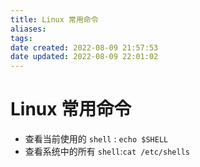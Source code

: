 ```yaml
---
title: Linux 常用命令
aliases: 
tags: 
date created: 2022-08-09 21:57:53
date updated: 2022-08-09 22:01:02
---
```


# Linux 常用命令

- 查看当前使用的 `shell` : `echo $SHELL`
- 查看系统中的所有 `shell`:`cat /etc/shells`
